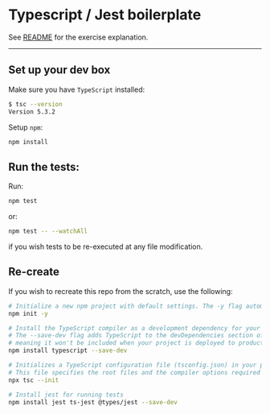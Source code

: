 # Typescript / Jest boilerplate

See [README](../README.md) for the exercise explanation.

---

## Set up your dev box

Make sure you have `TypeScript` installed:

```bash
$ tsc --version
Version 5.3.2
```

Setup `npm`:

```bash
npm install
```

## Run the tests:
Run:

```bash
npm test
```

or:

```bash
npm test -- --watchAll
```

if you wish tests to be re-executed at any file modification.

## Re-create
If you wish to recreate this repo from the scratch, use the following:

```bash
# Initialize a new npm project with default settings. The -y flag automatically confirms
npm init -y

# Install the TypeScript compiler as a development dependency for your project
# The --save-dev flag adds TypeScript to the devDependencies section of your package.json,
# meaning it won't be included when your project is deployed to production environments
npm install typescript --save-dev

# Initializes a TypeScript configuration file (tsconfig.json) in your project.
# This file specifies the root files and the compiler options required to compile the project.
npx tsc --init

# Install jest for running tests
npm install jest ts-jest @types/jest --save-dev
```
